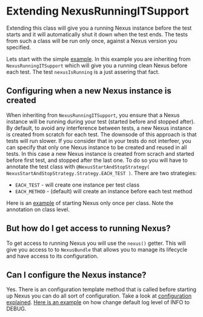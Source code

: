 Extending NexusRunningITSupport
===============================
Extending this class will give you a running Nexus instance before the test starts and it will automatically shut it down when the test ends.
The tests from such a class will be run only once, against a Nexus version you specified.

Lets start with the simple [example](NRITSExample01IT.java).
In this example you are inheriting from `NexusRunningITSupport` which will give you a running clean Nexus before each test.
The test `nexusIsRunning` is a just assering that fact.

Configuring when a new Nexus instance is created
------------------------------------------------

When inheriting fron `NexusRunningITSupport`, you ensure that a Nexus instance will be running during your test (started before and stopped after).
By default, to avoid any interference between tests, a new Nexus instance is created from scratch for each test. The downsode of this approach is that tests will run slower.
If you consider that in your tests do not interfeer, you can specify that only one Nexus instance to be created and reused in all tests. In this case a new Nexus instance is created from scrach and started before first test, and stopped after the last one.
To do so you will have to annotate the test class with `@NexusStartAndStopStrategy( NexusStartAndStopStrategy.Strategy.EACH_TEST )`.
There are two strategies:
* `EACH_TEST` - will create one instance per test class
* `EACH_METHOD` - (default) will create an instance before each test method

Here is an [example](NRITSExample02IT.java) of starting Nexus only once per class. Note the annotation on class level.

But how do I get access to running Nexus?
----------------------------------------
To get access to running Nexus you will use the `nexus()` getter. This will give you access to to `NexusBundle` that allows you to manage its lifecycle and have access to its configuration.

Can I configure the Nexus instance?
-----------------------------------
Yes. There is an configuration template method that is called before starting up Nexus you can do all sort of configuration. Take a look at [configuration explained](../../../../../../../../../Configuration.md).
[Here is an example](NRITSExample03IT.java) on how change default log level of INFO to DEBUG.
